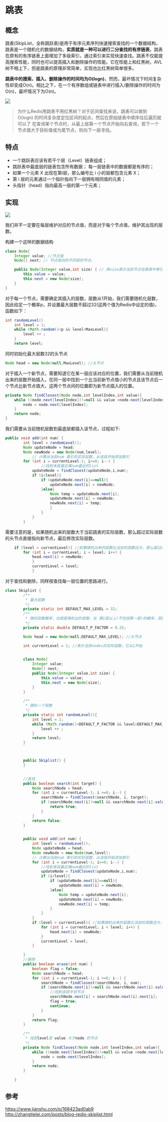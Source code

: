 # 跳表
## 概念
跳表(SkipList，全称跳跃表)是用于有序元素序列快速搜索查找的一个数据结构，跳表是一个随机化的数据结构，**实质就是一种可以进行二分查找的有序链表**。跳表在原有的有序链表上面增加了多级索引，通过索引来实现快速查找。跳表不仅能提高搜索性能，同时也可以提高插入和删除操作的性能。它在性能上和红黑树，AVL树不相上下，但是跳表的原理非常简单，实现也比红黑树简单很多。

**跳表中的搜索、插入、删除操作的时间均为O(logn)**，然而，最坏情况下时间复杂性却变成O(n)。相比之下，在一个有序数组或链表中进行插入/删除操作的时间为O(n)，最坏情况下为O(n)。

![](https://p3-juejin.byteimg.com/tos-cn-i-k3u1fbpfcp/20567add8d8342ea9fbbfc2e921a7a8b~tplv-k3u1fbpfcp-watermark.awebp)


>为什么Redis用跳表不用红黑树？对于区间查找来说，跳表可以做到 O(logn) 的时间复杂度定位区间的起点，然后在原始链表中顺序往后遍历就可以了
在查询某个节点时，从最上层第一个节点开始向右查询，若下一个节点值大于目标值或为尾节点，则向下一层寻找。
## 特点
* 一个跳跃表应该有若干个层（Level）链表组成；
* 跳跃表中最底层的链表包含所有数据； 每一层链表中的数据都是有序的；
* 如果一个元素 X 出现在第i层，那么编号比 i 小的层都包含元素 X；
* 第 i 层的元素通过一个指针指向下一层拥有相同值的元素；
* 头指针（head）指向最高一层的第一个元素；

## 实现
![](http://zhangtielei.com/assets/photos_redis/skiplist/skiplist_insertions.png)

我们并不一定要在每层维护对应的节点值，而是对于每个节点值，维护其出现的层数。

构建一个这样的数据结构

```java
class Node{
    Integer value; //节点值
    Node[] next; // 节点指向的不同层的节点，

    public Node(Integer value,int size) { // 用size表示当前节点在跳表中索引几层
        this.value = value;
        this.next = new Node[size];
    }
}
```

对于每一个节点，需要确定其插入的层数，层数从1开始，我们需要随机化层数，因此给定一个概率p，并设置最大层数不超过32(这两个值为Redis中设定的值)，函数如下：

```java
int randomLevel()
    int level = 1;
    while (Math.random()<p && level<MaxLevel){
        level ++ ;
    }
    return level;
```
同时初始化最大层数32的头节点
```java
Node head = new Node(null,MaxLevel); //头节点
```


对于插入一个新节点，需要知道它在某一层应该对应的位置，我们需要从当前随机出来的层数开始插入，在同一层中找到一个比当前新节点值小的节点且该节点后一个节点比新节点值大，这两个节点间的位置即为新节点插入的位置。

```java
private Node findClosest(Node node,int levelIndex,int value){
    while ((node.next[levelIndex])!=null && value >node.next[levelIndex].value){//当前节点不为最后一个值且大于其后面的节点
        node = node.next[levelIndex];
    }
    return node;
}
```

我们需要从当前随机层数到最底层都插入该节点，过程如下:
```java
public void add(int num) {
        int level = randomLevel();
        Node updateNode = head;
        Node newNode = new Node(num,level);
            // 计算出当前num 索引的实际层数，从该层开始添加索引
        for (int i = currentLevel-1; i>=0; i--) {
                //找到本层最近离num最近的list
            updateNode = findClosest(updateNode,i,num);
            if (i<level){
                if (updateNode.next[i]==null){
                    updateNode.next[i] = newNode;
                }else{
                    Node temp = updateNode.next[i];
                    updateNode.next[i] = newNode;
                    newNode.next[i] = temp;
                    }
                }
            }
        }
```

需要注意的是，如果随机出来的层数大于当前跳表的实际层数，那么超过实际层数的头节点直接指向新节点，最后修改实际层数。
```java
    if (level > currentLevel){ //如果随机出来的层数比当前的层数还大，那么超过currentLevel的head 直接指向newNode
        for (int i = currentLevel; i < level; i++) {
            head.next[i] = newNode;
            }
            currentLevel = level;
            }

```


对于查找和删除，同样按查找每一层位置的思路进行。
```java
class Skiplist {
        /**
         * 最大层数
         */
        private static int DEFAULT_MAX_LEVEL = 32;
        /**
         * 随机层数概率，也就是随机出的层数，在 第1层以上(不包括第一层)的概率，层数不超过maxLevel，层数的起始号为1
         */
        private static double DEFAULT_P_FACTOR = 0.25;

        Node head = new Node(null,DEFAULT_MAX_LEVEL); //头节点

        int currentLevel = 1; //表示当前nodes的实际层数，它从1开始

        
        class Node{
            Integer value;
            Node[] next;
            public Node(Integer value,int size) {
                this.value = value;
                this.next = new Node[size];
            }
        }

        /**
         * 随机一个层数
         */
        private static int randomLevel(){
            int level = 1;
            while (Math.random()<DEFAULT_P_FACTOR && level<DEFAULT_MAX_LEVEL){
                level ++ ;
            }
            return level;
        }



        public Skiplist() {
        }

        
        //查找
        public boolean search(int target) {
            Node searchNode = head;
            for (int i = currentLevel-1; i >=0; i--) {
                searchNode = findClosest(searchNode, i, target);
                if (searchNode.next[i]!=null && searchNode.next[i].value == target){
                    return true;
                }
            }
            return false;
        }

 
        public void add(int num) {
            int level = randomLevel();
            Node updateNode = head;
            Node newNode = new Node(num,level);
            // 计算出当前num 索引的实际层数，从该层开始添加索引
            for (int i = currentLevel-1; i>=0; i--) {
                //找到本层最近离num最近的list
                updateNode = findClosest(updateNode,i,num);
                if (i<level){
                    if (updateNode.next[i]==null){
                        updateNode.next[i] = newNode;
                    }else{
                        Node temp = updateNode.next[i];
                        updateNode.next[i] = newNode;
                        newNode.next[i] = temp;
                    }
                }
            }
            if (level > currentLevel){ //如果随机出来的层数比当前的层数还大，那么超过currentLevel的head 直接指向newNode
                for (int i = currentLevel; i < level; i++) {
                    head.next[i] = newNode;
                }
                currentLevel = level;
            }

        }
        //删除
        public boolean erase(int num) {
            boolean flag = false;
            Node searchNode = head;
            for (int i = currentLevel-1; i >=0; i--) {
                searchNode = findClosest(searchNode, i, num);
                if (searchNode.next[i]!=null && searchNode.next[i].value == num){
                    //找到该层中该节点
                    searchNode.next[i] = searchNode.next[i].next[i];
                    flag = true;
                    continue;
                }
            }
            return flag;
        }

        /**
         * 找到level层 value 大于node 的节点
         */
        private Node findClosest(Node node,int levelIndex,int value){
            while ((node.next[levelIndex])!=null && value >node.next[levelIndex].value){
                node = node.next[levelIndex];
            }
            return node;
        }

    }
```
## 参考
https://www.jianshu.com/p/168423ad0ab9
http://zhangtielei.com/posts/blog-redis-skiplist.html